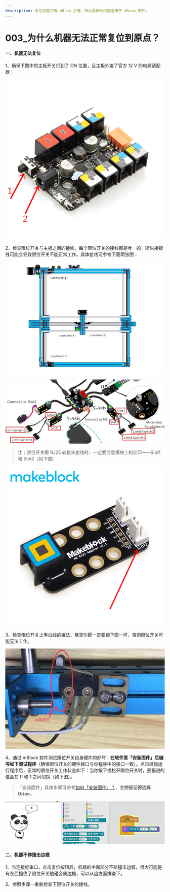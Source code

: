 ```yaml
---
description: 复位功能只有 mDraw 才有，所以此部分内容适用于 mDraw 软件。
---
```


# 003\_为什么机器无法正常复位到原点？

#### 一、机器无法复位

1、确保下图中的主板开关打到了 ON 位置，且主板外接了官方 12 V 的电源适配器：

![](../.gitbook/assets/orion-zhu-ban-fu-ben.jpg)

2、检查限位开关与主板之间的接线，每个限位开关的接线都是唯一的，所以接错线可能会导致限位开关不能正常工作。具体接线可参考下面两张图：

![](../.gitbook/assets/limit.jpg)

![](../.gitbook/assets/limit1.jpg)

> 注：限位开关跟 RJ25 转接头接线时，一定要注意模块上的丝印——Slot1 和 Slot2（如下图）

![](../.gitbook/assets/rj25.png)

3、检查限位开关上黑白线的接法，悬空引脚一定要跟下图一样，否则限位开关可能无法工作。

![](../.gitbook/assets/xian-wei-kai-guan-jie-xian.jpg)

4、通过 mBlock 软件测试限位开关自身硬件的好坏：**在软件里「安装固件」后编写如下测试程序**（确保限位开关的硬件接口与你程序中的接口一致）。点击绿旗运行程序后，正常的限位开关工作状态如下：当你按下或松开限位开关时，熊猫说的值会在 0 和 1 之间切换（如下图）。

> 「安装固件」具体步骤可参考[如何「安装固件」？](../tips/ru-he-an-zhuang-gu-jian.md)，**主控板记得选择 Orion**。

![](../.gitbook/assets/xian-wei.jpg)

#### 二、机器不停撞击边框

1、当连接好串口，点击复位按钮后，机器的中间部分不断撞击边框，很大可能是有东西挡住了限位开关触碰金属边框，可以从这方面排查下。

2、参照步骤一重新检查下限位开关的接线。

